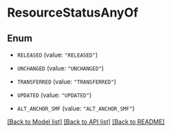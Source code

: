 # ResourceStatusAnyOf

## Enum


* `RELEASED` (value: `"RELEASED"`)

* `UNCHANGED` (value: `"UNCHANGED"`)

* `TRANSFERRED` (value: `"TRANSFERRED"`)

* `UPDATED` (value: `"UPDATED"`)

* `ALT_ANCHOR_SMF` (value: `"ALT_ANCHOR_SMF"`)


[[Back to Model list]](../README.md#documentation-for-models) [[Back to API list]](../README.md#documentation-for-api-endpoints) [[Back to README]](../README.md)



